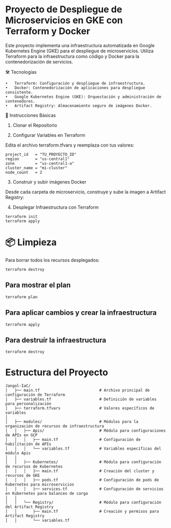 # Proyecto de Despliegue de Microservicios en GKE con Terraform y Docker

Este proyecto implementa una infraestructura automatizada en Google Kubernetes Engine (GKE) para el despliegue de microservicios. Utiliza Terraform para la infraestructura como código y Docker para la contenedorización de servicios.

🛠️ Tecnologías

	•	Terraform: Configuración y despliegue de infraestructura.
	•	Docker: Contenedorización de aplicaciones para despliegue consistente.
	•	Google Kubernetes Engine (GKE): Orquestación y administración de contenedores.
	•	Artifact Registry: Almacenamiento seguro de imágenes Docker.

🚀 Instrucciones Básicas

1. Clonar el Repositorio

2. Configurar Variables en Terraform

Edita el archivo terraform.tfvars y reemplaza con tus valores:
```
project_id   = "TU_PROYECTO_ID"
region       = "us-central1"
zone         = "us-central1-a"
cluster_name = "mi-cluster"
node_count   = 2
```
3. Construir y subir imágenes Docker

Desde cada carpeta de microservicio, construye y sube la imagen a Artifact Registry:

4. Desplegar Infraestructura con Terraform
```
terraform init
terraform apply
```

# 📦 Limpieza

Para borrar todos los recursos desplegados:
```
terraform destroy
```

## Para mostrar el plan
```
terraform plan
```

## Para aplicar cambios y crear la infraestructura

```
terraform apply
```

## Para destruír la infraestructura

```
terraform destroy
```

# Estructura del Proyecto
```
Jangol-IaC/
│   ├── main.tf                          # Archivo principal de configuración de Terraform
│   ├── variables.tf                     # Definición de variables para personalización
│   ├── terraform.tfvars                 # Valores específicos de variables
│   
│   ├── modules/                         # Módulos para la organización de recursos de infraestructura
│   │   ├── Apis/                        # Módulo para configuraciones de APIs en GCP
│   │   │   ├── main.tf                  # Configuración de habilitación de APIs
│   │   │   └── variables.tf             # Variables específicas del módulo Apis
│   │   
│   │   ├── Kubernetes/                  # Módulo para configuración de recursos de Kubernetes
│   │   │   ├── main.tf                  # Creación del cluster y recursos de GKE
│   │   │   ├── pods.tf                  # Configuración de pods de Kubernetes para microservicios
│   │   │   ├── services.tf              # Configuración de servicios en Kubernetes para balanceo de carga
│   │   
│   │   └── Registry/                    # Módulo para configuración del Artifact Registry
│   │       ├── main.tf                  # Creación y permisos para Artifact Registry
│   │       └── variables.tf
```  